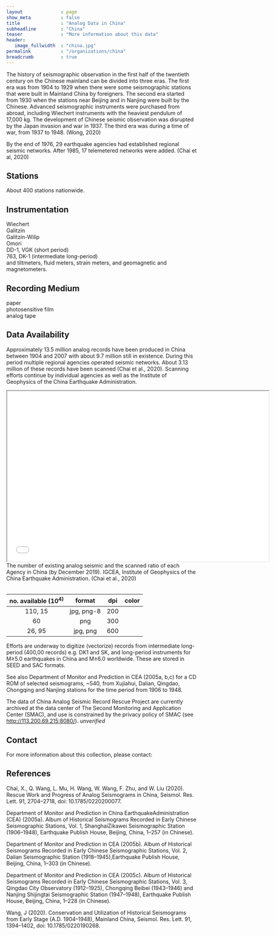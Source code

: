 ```yaml
---
layout              : page
show_meta           : false
title               : "Analog Data in China"
subheadline         : "China"
teaser              : "More information about this data"
header:
   image_fullwidth  : "china.jpg"
permalink           : "/organizations/china"
breadcrumb          : true
---
```


The history of seismographic observation in the first half of the twentieth century on
the Chinese mainland can be divided into three eras. The first era was from 1904 to 1929
when there were some seismographic stations that were built in Mainland China by
foreigners. The second era started from 1930 when the stations near Beijing and in
Nanjing were built by the Chinese. Advanced seismographic instruments were purchased
from abroad, including Wiechert instruments with the heaviest pendulum of 17,000 kg.
The development of Chinese seismic observation was disrupted by the Japan invasion
and war in 1937. The third era was during a time of war, from 1937 to 1948. (Wong, 2020)

By the end of 1976, 29 earthquake agencies had established regional seismic networks.
After 1985, 17 telemetered networks were added. (Chai et al, 2020)


## Stations
About 400 stations nationwide.


## Instrumentation
Wiechert  
Galitzin  
Galitzin-Wilip  
Omori  
DD-1, VGK (short period)  
763, DK-1 (intermediate long-period)  
and tiltmeters, fluid meters, strain meters, and geomagnetic and magnetometers.

## Recording Medium
paper  
photosensitive film  
analog tape

## Data Availability
Approximately 13.5 million analog records have been produced in China between 1904 and 2007 with about 9.7 million still in existence. During this period multiple regional agencies operated seismic networks.
About 3.13 million of these records have been scanned (Chai et al., 2020). Scanning efforts continue by individual agencies as well as the Institute of Geophysics of the China Earthquake Administration.

<iframe src="../images/china-fig1.png" height="450px" width="690px"></iframe>
The number of existing analog seismic and the scanned ratio of each Agency in China (by December 2019). IGCEA, Institute of Geophysics of the China Earthquake Administration. (Chai et al., 2020)
<br>
<br>

**no. available** (10<sup>4)</sup> | **format** | **dpi** | **color**
| :---: | :---: | :---: | :---:
 110, 15| jpg, png-8| 200  |
 60 | png | 300  |
 26, 95| jpg, png | 600  |

 Efforts are underway to digitize (vectorize) records from intermediate long-period (400,00 records) e.g. DK1 and SK,
 and long-period instruments for M≥5.0 earthquakes in China and M≥6.0 worldwide. These are stored in SEED and SAC formats.

See also Department of Monitor and Prediction in CEA (2005a, b,c) for a CD ROM of selected seismograms, ~540, from Xujiahui, Dalian, Qingdao, Chongqing and Nanjing stations for the time period from 1906 to 1948.

The data of China Analog Seismic Record Rescue Project are currently
archived at the data center of The Second Monitoring and Application
Center (SMAC), and use is constrained by the privacy policy of SMAC
(see http://113.200.69.215:8080/). *unverified*

## Contact
For more information about this collection, please contact:

## References
Chai, X., Q. Wang, L. Mu, H. Wang, W. Wang, F. Zhu, and W. Liu (2020). Rescue Work and Progress
of Analog Seismograms in China, Seismol. Res. Lett. 91, 2704–2718, doi: 10.1785/0220200077.

Department of Monitor and Prediction in China EarthquakeAdministration (CEA) (2005a). Album of Historical Seismograms
Recorded in Early Chinese Seismographic Stations, Vol. 1, ShanghaiZikawei Seismographic Station (1906–1948), Earthquake Publish
House, Beijing, China, 1–257 (in Chinese).

Department of Monitor and Prediction in CEA (2005b). Album of Historical Seismograms Recorded in Early Chinese Seismographic
Stations, Vol. 2, Dalian Seismographic Station (1918–1945),Earthquake Publish House, Beijing, China, 1–303 (in Chinese).

Department of Monitor and Prediction in CEA (2005c). Album of Historical Seismograms Recorded in Early Chinese Seismographic
Stations, Vol. 3, Qingdao City Observatory (1912–1925), Chongqing Beibei (1943–1946) and Nanjing Shijingtai Seismographic Station
(1947–1948), Earthquake Publish House, Beijing, China, 1–228 (in Chinese).

Wang, J (2020). Conservation and Utilization of Historical Seismograms from Early Stage (A.D.
1904–1948), Mainland China, Seismol. Res. Lett. 91, 1394–1402, doi: 10.1785/0220190268.

